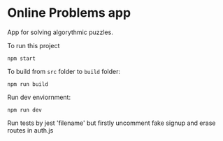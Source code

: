 # Online Problems app

App for solving algorythmic puzzles.

To run this project

`npm start`

To build from `src` folder to `build` folder:

`npm run build`

Run dev enviornment:

`npm run dev`

Run tests by jest 'filename'
but firstly uncomment fake signup and erase routes in auth.js
